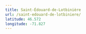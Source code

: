```yaml
---
title: Saint-Édouard-de-Lotbinière
url: /saint-edouard-de-lotbiniere/
latitude: 46.572
longitude: -71.827
---
```

